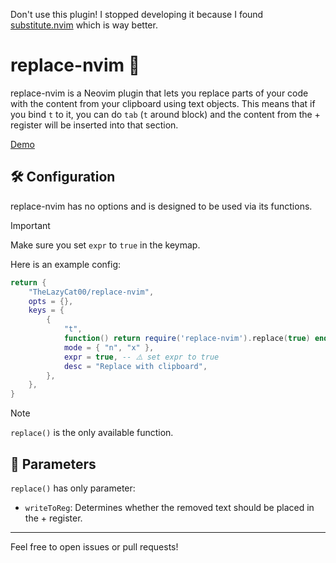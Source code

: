 Don't use this plugin!
I stopped developing it because I found [substitute.nvim](https://github.com/gbprod/substitute.nvim) which is way better.

# replace-nvim 📝

replace-nvim is a Neovim plugin that lets you replace parts of your code with the content from your clipboard using text objects. This means that if you bind `t` to it, you can do `tab` (`t` around block) and the content from the + register will be inserted into that section.

[Demo](https://github.com/user-attachments/assets/1bbfe47b-f7df-42cf-9850-e306a2f51c02)

## 🛠️ Configuration

replace-nvim has no options and is designed to be used via its functions.

> [!IMPORTANT]
> Make sure you set `expr` to `true` in the keymap.

Here is an example config:

```lua
return {
    "TheLazyCat00/replace-nvim",
    opts = {},
    keys = {
        {
            "t",
            function() return require('replace-nvim').replace(true) end,
            mode = { "n", "x" },
            expr = true, -- ⚠️ set expr to true
            desc = "Replace with clipboard",
        },
    },
}
```

> [!NOTE]
> `replace()` is the only available function.

## 🚧 Parameters

`replace()` has only parameter:

- `writeToReg`: Determines whether the removed text should be placed in the + register.

---
Feel free to open issues or pull requests!
